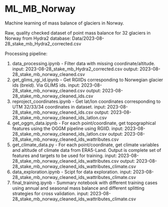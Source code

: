 # ML_MB_Norway
Machine learning of mass balance of glaciers in Norway.

Raw, quality checked dataset of point mass balance for 32 glaciers in Norway from Hydra2 database: Data/2023-08-28_stake_mb_Hydra2_corrected.csv

Processing pipeline:

1. data_processing.ipynb - Filter data with missing coordinate/altitude.
   input: 2023-08-28_stake_mb_Hydra2_corrected.csv
   output: 2023-08-28_stake_mb_norway_cleaned.csv
2. get_glims_rgi_id.ipynb - Get RGIIDs corresponding to Norwegian glacier ids (breid). Via GLIMS ids.
   input: 2023-08-28_stake_mb_norway_cleaned.csv
   output: 2023-08-28_stake_mb_norway_cleaned_ids.csv
3. reproject_coordinates.ipynb - Get lat/lon coordinates corresponding to UTM 32/33/34 coordinates in dataset.
   input: 2023-08-28_stake_mb_norway_cleaned_ids.csv
   output: 2023-08-28_stake_mb_norway_cleaned_ids_latlon.csv
4. get_oggm_data.ipynb - For each point/coordinate, get topographical features using the OGGM pipeline using RGIID.
   input: 2023-08-28_stake_mb_norway_cleaned_ids_latlon.csv
   output: 2023-08-28_stake_mb_norway_cleaned_ids_wattributes.csv
5. get_climate_data.py - For each point/coordinate, get climate variables and altitude of climate data from ERA5-Land.
   Output is complete set of features and targets to be used for training. 
   input: 2023-08-28_stake_mb_norway_cleaned_ids_wattributes.csv
   output: 2023-08-28_stake_mb_norway_cleaned_ids_wattributes_climate.csv
6. data_exploration.ipynb - Scipt for data exploration.
   input: 2023-08-28_stake_mb_norway_cleaned_ids_wattributes_climate.csv
7. final_training.ipynb - Summary notebook with different training cases using annual and seasonal mass balance and different splitting strategies for cross validation.
   input: 2023-08-28_stake_mb_norway_cleaned_ids_wattributes_climate.csv
